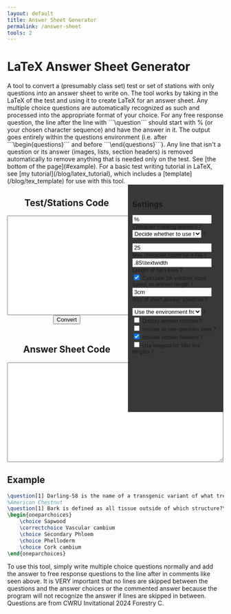 ```yaml
---
layout: default
title: Answer Sheet Generator
permalink: /answer-sheet
tools: 2
---
```


<script defer src = "/assets/scripts/answersheet.js"></script>
<style type="text/css" media="screen">
    .half {
        text-align: center;
        display:inline-block;
        vertical-align:top;
    }
    .larger{
        min-width: 55%;
        max-width: 55%;
    }
    .smaller{
        text-align: left;
        z-index: 1;
    background-color: rgb(56, 56, 56);
    padding: 10px;
    overflow: hidden;
    font-size: smaller;
            min-width: 40%;
        max-width: 40%;
    }
    select{
        max-width: 80%;
    }

</style>
<h1>LaTeX Answer Sheet Generator</h1>
A tool to convert a (presumably class set) test or set of stations with only questions into an answer sheet to write on. The tool works by taking in the LaTeX of the test and using it to create LaTeX for an answer sheet. Any multiple choice questions are automatically recognized as such and processed into the appropriate format of your choice. For any free response question, the line after the line with ```\question``` should start with % (or your chosen character sequence) and have the answer in it. The output goes entirely within the questions environment (i.e. after ```\begin{questions}``` and before ```\end{questions}```). Any line that isn't a question or its answer (images, lists, section headers) is removed automatically to remove anything that is needed only on the test. See [the bottom of the page](#example). For a basic test writing tutorial in LaTeX, see [my tutorial](/blog/latex_tutorial), which includes a [template](/blog/tex_template) for use with this tool.
<div class="half larger">
<div style = "text-align:center;">
<h2>Test/Stations Code</h2>
<textarea id="input" name="input" rows="15" cols="60"></textarea><br>
<button class = "btn btn-submit" id = "convert">Convert</button><br><br>
<h2>Answer Sheet Code</h2>
<textarea id="output" name="output" rows="15" cols="60"></textarea>
</div>
</div>
<div class="half smaller">
<h2>Settings</h2>
<label ><input type="text" id="marker" value = "%"> Character marking answers <span class = "descriptor" hover-text = "The character that marks that the line is the answer to the previous line. % by default because % comments out the answers on the test, but can be changed to any character sequence.">?</span><br></label>
<label ><select id="frqtype">
      <option value="default">Decide whether to use fillin or solutionbox depending on length of answer</option>
      <option value="forceFIB">Force all FRQs to fillin</option>
      <option value="forcesolutionbox">Force all FRQs to solutionbox</option>
      <option value="forcesolution">Force all FRQs to solution</option>
      <option value="forcesolutionorbox">Force all FRQs to solutionorbox</option>
      <option value="forcesolutionorlines">Force all FRQs to solutionorlines</option>
      <option value="forcesolutionordottedlines">Force all FRQs to solutionordottedlines</option>
      <option value="forcesolutionorgrid">Force all FRQs to solutionorgrid</option>
    </select> <span class = "descriptor" hover-text = "Changes whether free response questions have blanks or boxes/lines/spaces to write answers in. Each environment is described in the documentation or my tutorial on the subject.">?</span><br></label>
   
<label id="FIBThresholdLabel"><input type="number" id="FIBThreshold" value = 25 min = 0> Max character count for a FIB <span class = "descriptor" hover-text = "How many characters an answer can be before being considered a short answer question and not a fill in the blank">?</span><br></label>
<label id = "FIBsizeLabel"><input type="text" id="FIBsize" value = ".85\\textwidth"> Length of fillin lines <span class = "descriptor" hover-text = "A fixed length for how long the blanks for fill in the blank questions should be. .85\\textwidth is roughly an entire line.">?</span><br></label>
<label id="autoCalcSASizeLabel"><input type="checkbox" id="autoCalcSASize" checked> Calculate SA solution sizes based on answer length <span class = "descriptor" hover-text = "Use the length of the answers to decide how large the solution writing space should be">?</span><br></label>
<label id = "SAsizeLabel"><input type="text" id="SAsize" value = "3cm"> Size of short answer solutions <span class = "descriptor" hover-text = "A fixed length that all solutions/solutionboxes will be">?</span><br></label>


<label ><select id="mcq">
      <option value="default">Use the environment from the test</option>
      <option value="forcenormal">Force environment to choices or checkboxes</option>
      <option value="forceonepar">Force environment to oneparchoices or oneparcheckboxes</option>
      <option value="longblanks">Use line length blanks instead of letters</option>
      <option value="shortblanks">Use short blanks instead of letters</option>
      <option value="multiblanks">Use short blanks in multiple columns instead of letters</option>
    </select> <span class = "descriptor" hover-text = "Changes how the multiple choice questions are processed. Any option mentioning environments will show the letters of the answer choices on the answer sheet, while any option with blanks will create empty blanks where the letter can be written. Number of columns and length of short blanks are both decided based on the maximum number of answer choices in a single question.">?</span><br></label>
    <label id="showAnswerChoicesLabel"><input type="checkbox" id="showAnswerChoices" > Display answer choices <span class = "descriptor" hover-text = "The text of answer choices will be copied over in addition to the letters corresponding to each answer choice."> ? </span><br></label>
    <label><input type="checkbox" id="includeAll"> Include all non-question lines <span class = "descriptor" hover-text = "All non-question lines (i.e. lists, figures, etc.) will be retained in the answer sheet."> ? </span><br> </label>
    <label><input type="checkbox" id="includeSection" checked> Include section headers <span class = "descriptor" hover-text = "Any section headers (\section, \subsection, \section*, etc.) will be added to the answer sheet.">?</span><br></label>
    <label><input type="checkbox" id="linegoal" > Use linegoal for fillin line lengths <span class = "descriptor" hover-text = "Uses the linegoal package to make the fillin line fill the rest of the line. Very buggy and will introduce errors, but appears to work. Requires the linegoal package."> ? </span><br></label>
    <p style = "padding-bottom:100px"></p>


</div>

<h2 id = "example">Example</h2>

```latex
\question[1] Darling-58 is the name of a transgenic variant of what tree species on the 2024 National Tree List? Answer with the common name. 
%American Chestnut
\question[1] Bark is defined as all tissue outside of which structure?\\
\begin{oneparchoices}
    \choice Sapwood
    \correctchoice Vascular cambium
    \choice Secondary Phloem
    \choice Phelloderm
    \choice Cork cambium
\end{oneparchoices}
```

To use this tool, simply write multiple choice questions normally and add the answer to free response questions to the line after in comments like seen above. It is VERY important that no lines are skipped between the questions and the answer choices or the commented answer because the program will not recognize the answer if lines are skipped in between. Questions are from CWRU Invitational 2024 Forestry C. 